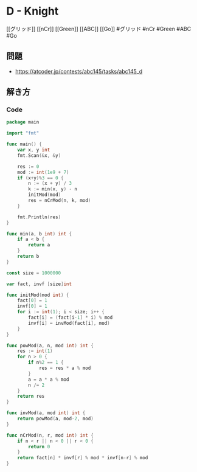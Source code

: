 # D - Knight
[[グリッド]] [[nCr]] [[Green]] [[ABC]] [[Go]]
#グリッド #nCr #Green #ABC #Go 

## 問題
- https://atcoder.jp/contests/abc145/tasks/abc145_d

## 解き方
### Code
```go
package main

import "fmt"

func main() {
	var x, y int
	fmt.Scan(&x, &y)

	res := 0
	mod := int(1e9 + 7)
	if (x+y)%3 == 0 {
		n := (x + y) / 3
		k := min(x, y) - n
		initMod(mod)
		res = nCrMod(n, k, mod)
	}

	fmt.Println(res)
}

func min(a, b int) int {
	if a < b {
		return a
	}
	return b
}

const size = 1000000

var fact, invf [size]int

func initMod(mod int) {
	fact[0] = 1
	invf[0] = 1
	for i := int(1); i < size; i++ {
		fact[i] = (fact[i-1] * i) % mod
		invf[i] = invMod(fact[i], mod)
	}
}

func powMod(a, n, mod int) int {
	res := int(1)
	for n > 0 {
		if n%2 == 1 {
			res = res * a % mod
		}
		a = a * a % mod
		n /= 2
	}
	return res
}

func invMod(a, mod int) int {
	return powMod(a, mod-2, mod)
}

func nCrMod(n, r, mod int) int {
	if n < r || n < 0 || r < 0 {
		return 0
	}
	return fact[n] * invf[r] % mod * invf[n-r] % mod
}
```